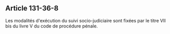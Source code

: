 Article 131-36-8
----
Les modalités d'exécution du suivi socio-judiciaire sont fixées par le titre VII
bis du livre V du code de procédure pénale.
